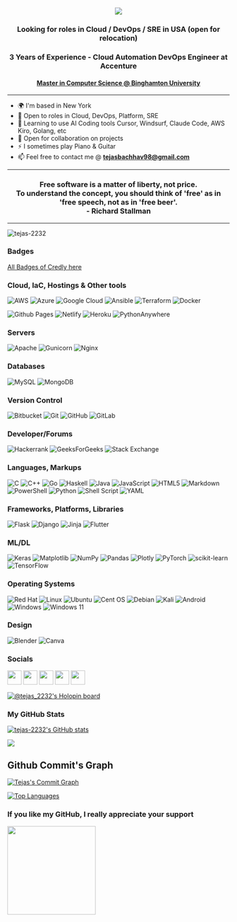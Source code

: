 
<h1 align="center">
  <a href="https://git.io/typing-svg">
    <img src="https://readme-typing-svg.herokuapp.com/?lines=Hey+There!+👋;+I+am+Tejas+Bachhav!;+Nice+To+See+You+Here;&center=true&size=35">
  </a>
</h1>

<h3 align="center"> Looking for roles in Cloud / DevOps / SRE in USA (open for relocation) </h3>
<h3 align="center"> 3 Years of Experience - Cloud Automation DevOps Engineer at Accenture </h3>
<h4 align="center"> <a href="https://www.binghamton.edu/computer-science/graduate-programs/mscs/index.html"> Master in Computer Science </a> <a href="https://www.binghamton.edu/">@ Binghamton University  </a> </h4>  

<hr>

<div align="left">
  
- 🌍 I'm based in New York
- 🚀 Open to roles in Cloud, DevOps, Platform, SRE
- 🌱 Learning to use AI Coding tools Cursor, Windsurf, Claude Code, AWS Kiro, Golang, etc
- 👯 Open for collaboration on projects
- ⚡ I sometimes play Piano & Guitar
- 📫 Feel free to contact me @ **tejasbachhav98@gmail.com**

</div>

<hr>
<h3 align="center">
Free software is a matter of liberty, not price. <br> To understand the concept, you should think of 'free' as in 'free speech, not as in 'free beer'. <br> - Richard Stallman </h3>
<hr>

<p align="left"> <img src="https://komarev.com/ghpvc/?username=tejas-2232&label=Profile%20views&color=0e75b6&style=flat" alt="tejas-2232" /> </p>

### Badges

[All Badges of Credly here](https://www.credly.com/users/tejas-bachhav)

<h3 align="left"> Cloud, IaC, Hostings & Other tools</h3> 

![AWS](https://img.shields.io/badge/AWS-%23FF9900.svg?style=for-the-badge&logo=amazon-aws&logoColor=white)
![Azure](https://img.shields.io/badge/azure-%230072C6.svg?style=for-the-badge&logo=microsoftazure&logoColor=white)
![Google Cloud](https://img.shields.io/badge/GoogleCloud-%234285F4.svg?style=for-the-badge&logo=google-cloud&logoColor=white)
![Ansible](https://img.shields.io/badge/ansible-%231A1918.svg?style=for-the-badge&logo=ansible&logoColor=white)
![Terraform](https://img.shields.io/badge/terraform-%235835CC.svg?style=for-the-badge&logo=terraform&logoColor=white)
![Docker](https://img.shields.io/badge/docker-%230db7ed.svg?style=for-the-badge&logo=docker&logoColor=white)

![Github Pages](https://img.shields.io/badge/github%20pages-121013?style=for-the-badge&logo=github&logoColor=white)
![Netlify](https://img.shields.io/badge/netlify-%23000000.svg?style=for-the-badge&logo=netlify&logoColor=#00C7B7)
![Heroku](https://img.shields.io/badge/heroku-%23430098.svg?style=for-the-badge&logo=heroku&logoColor=white)
![PythonAnywhere](https://img.shields.io/badge/pythonanywhere-%232F9FD7.svg?style=for-the-badge&logo=pythonanywhere&logoColor=151515)

<h3 align="left"> Servers</h3> 

![Apache](https://img.shields.io/badge/apache-%23D42029.svg?style=for-the-badge&logo=apache&logoColor=white)
![Gunicorn](https://img.shields.io/badge/gunicorn-%298729.svg?style=for-the-badge&logo=gunicorn&logoColor=white)
![Nginx](https://img.shields.io/badge/nginx-%23009639.svg?style=for-the-badge&logo=nginx&logoColor=white)

<h3 align="left"> Databases</h3> 

![MySQL](https://img.shields.io/badge/mysql-4479A1.svg?style=for-the-badge&logo=mysql&logoColor=white)
![MongoDB](https://img.shields.io/badge/MongoDB-%234ea94b.svg?style=for-the-badge&logo=mongodb&logoColor=white)


<h3 align="left"> Version Control </h3> 

![Bitbucket](https://img.shields.io/badge/bitbucket-%230047B3.svg?style=for-the-badge&logo=bitbucket&logoColor=white)
![Git](https://img.shields.io/badge/git-%23F05033.svg?style=for-the-badge&logo=git&logoColor=white)
![GitHub](https://img.shields.io/badge/github-%23121011.svg?style=for-the-badge&logo=github&logoColor=white)
![GitLab](https://img.shields.io/badge/gitlab-%23181717.svg?style=for-the-badge&logo=gitlab&logoColor=white)

<h3 align="left"> Developer/Forums </h3> 

![Hackerrank](https://img.shields.io/badge/-Hackerrank-2EC866?style=for-the-badge&logo=HackerRank&logoColor=white)
![GeeksForGeeks](https://img.shields.io/badge/GeeksforGeeks-gray?style=for-the-badge&logo=geeksforgeeks&logoColor=35914c)
![Stack Exchange](https://img.shields.io/badge/StackExchange-%23ffffff.svg?style=for-the-badge&logo=StackExchange)

<h3 align="left"> Languages, Markups</h3> 

![C](https://img.shields.io/badge/c-%2300599C.svg?style=for-the-badge&logo=c&logoColor=white)
![C++](https://img.shields.io/badge/c++-%2300599C.svg?style=for-the-badge&logo=c%2B%2B&logoColor=white)
![Go](https://img.shields.io/badge/go-%2300ADD8.svg?style=for-the-badge&logo=go&logoColor=white)
![Haskell](https://img.shields.io/badge/Haskell-5e5086?style=for-the-badge&logo=haskell&logoColor=white)
![Java](https://img.shields.io/badge/java-%23ED8B00.svg?style=for-the-badge&logo=openjdk&logoColor=white)
![JavaScript](https://img.shields.io/badge/javascript-%23323330.svg?style=for-the-badge&logo=javascript&logoColor=%23F7DF1E)
![HTML5](https://img.shields.io/badge/html5-%23E34F26.svg?style=for-the-badge&logo=html5&logoColor=white)
![Markdown](https://img.shields.io/badge/markdown-%23000000.svg?style=for-the-badge&logo=markdown&logoColor=white)
![PowerShell](https://img.shields.io/badge/PowerShell-%235391FE.svg?style=for-the-badge&logo=powershell&logoColor=white)
![Python](https://img.shields.io/badge/python-3670A0?style=for-the-badge&logo=python&logoColor=ffdd54)
![Shell Script](https://img.shields.io/badge/shell_script-%23121011.svg?style=for-the-badge&logo=gnu-bash&logoColor=white)
![YAML](https://img.shields.io/badge/yaml-%23ffffff.svg?style=for-the-badge&logo=yaml&logoColor=151515)

<h3 align="left"> Frameworks, Platforms, Libraries</h3> 

![Flask](https://img.shields.io/badge/flask-%23000.svg?style=for-the-badge&logo=flask&logoColor=white)
![Django](https://img.shields.io/badge/django-%23092E20.svg?style=for-the-badge&logo=django&logoColor=white)
![Jinja](https://img.shields.io/badge/jinja-white.svg?style=for-the-badge&logo=jinja&logoColor=black)
![Flutter](https://img.shields.io/badge/Flutter-%2302569B.svg?style=for-the-badge&logo=Flutter&logoColor=white)

<h3 align="left"> ML/DL</h3> 

![Keras](https://img.shields.io/badge/Keras-%23D00000.svg?style=for-the-badge&logo=Keras&logoColor=white)
![Matplotlib](https://img.shields.io/badge/Matplotlib-%23ffffff.svg?style=for-the-badge&logo=Matplotlib&logoColor=black)
![NumPy](https://img.shields.io/badge/numpy-%23013243.svg?style=for-the-badge&logo=numpy&logoColor=white)
![Pandas](https://img.shields.io/badge/pandas-%23150458.svg?style=for-the-badge&logo=pandas&logoColor=white)
![Plotly](https://img.shields.io/badge/Plotly-%233F4F75.svg?style=for-the-badge&logo=plotly&logoColor=white)
![PyTorch](https://img.shields.io/badge/PyTorch-%23EE4C2C.svg?style=for-the-badge&logo=PyTorch&logoColor=white)
![scikit-learn](https://img.shields.io/badge/scikit--learn-%23F7931E.svg?style=for-the-badge&logo=scikit-learn&logoColor=white)
![TensorFlow](https://img.shields.io/badge/TensorFlow-%23FF6F00.svg?style=for-the-badge&logo=TensorFlow&logoColor=white)


<h3 align="left"> Operating Systems</h3> 

![Red Hat](https://img.shields.io/badge/Red%20Hat-EE0000?style=for-the-badge&logo=redhat&logoColor=white)
![Linux](https://img.shields.io/badge/Linux-FCC624?style=for-the-badge&logo=linux&logoColor=black)
![Ubuntu](https://img.shields.io/badge/Ubuntu-E95420?style=for-the-badge&logo=ubuntu&logoColor=white)
![Cent OS](https://img.shields.io/badge/cent%20os-002260?style=for-the-badge&logo=centos&logoColor=F0F0F0)
![Debian](https://img.shields.io/badge/Debian-D70A53?style=for-the-badge&logo=debian&logoColor=white)
![Kali](https://img.shields.io/badge/Kali-268BEE?style=for-the-badge&logo=kalilinux&logoColor=white)
![Android](https://img.shields.io/badge/Android-3DDC84?style=for-the-badge&logo=android&logoColor=white) 
![Windows](https://img.shields.io/badge/Windows-0078D6?style=for-the-badge&logo=windows&logoColor=white)
![Windows 11](https://img.shields.io/badge/Windows%2011-%230079d5.svg?style=for-the-badge&logo=Windows%2011&logoColor=white)

<h3 align="left"> Design </h3> 

![Blender](https://img.shields.io/badge/blender-%23F5792A.svg?style=for-the-badge&logo=blender&logoColor=white)
![Canva](https://img.shields.io/badge/Canva-%2300C4CC.svg?style=for-the-badge&logo=Canva&logoColor=white)


### Socials
                                    
<p align="left">
  <a href="https://www.github.com/tejas-2232" target="_blank" rel="noreferrer"><img src="https://raw.githubusercontent.com/danielcranney/readme-generator/main/public/icons/socials/github.svg" width="32" height="32" /></a>
  <a href="https://btejas007" target="_blank" rel="noreferrer"><img src="https://raw.githubusercontent.com/danielcranney/readme-generator/main/public/icons/socials/hashnode.svg" width="32" height="32" /></a>
  <a href="https://www.linkedin.com/in/tejasbachhav/" target="_blank" rel="noreferrer"><img src="https://raw.githubusercontent.com/danielcranney/readme-generator/main/public/icons/socials/linkedin.svg" width="32" height="32" /></a>
  <a href="https://www.stackoverflow.com/users/12519891/expertnerd" target="_blank" rel="noreferrer"><img src="https://raw.githubusercontent.com/danielcranney/readme-generator/main/public/icons/socials/stackoverflow.svg" width="32" height="32" /></a>                        
  <a href="https://www.twitter.com/bachhav_tejas" target="_blank" rel="noreferrer"><img src="https://raw.githubusercontent.com/danielcranney/readme-generator/main/public/icons/socials/twitter.svg" width="32" height="32" /></a>
  </p>
  
  [![@tejas_2232's Holopin board](https://holopin.me/tejas_2232)](https://holopin.io/@tejas_2232)
  
### My GitHub Stats
  
  <a href="http://www.github.com/tejas-2232"><img src="https://github-readme-stats.vercel.app/api?username=tejas-2232&show_icons=true&hide=&count_private=true&title_color=0891b2&text_color=ffffff&icon_color=0891b2&bg_color=1c1917&hide_border=true&show_icons=true" alt="tejas-2232's GitHub stats" /></a>
  
  <a href="http://www.github.com/tejas-2232"><img src="https://github-readme-streak-stats.herokuapp.com/?user=tejas-2232&stroke=ffffff&background=1c1917&ring=0891b2&fire=0891b2&currStreakNum=ffffff&currStreakLabel=0891b2&sideNums=ffffff&sideLabels=ffffff&dates=ffffff&hide_border=true" /></a>
    
<h2> Github Commit's Graph </h2>

[![Tejas's Commit Graph](https://github-readme-activity-graph.vercel.app/graph?username=tejas-2232&theme=github-compact)](https://github.com/tejas-2232/github-readme-activity-graph)
  
  <a href="https://github.com/tejas-2232" align="left"><img src="https://github-readme-stats.vercel.app/api/top-langs/?username=tejas-2232&langs_count=10&title_color=0891b2&text_color=ffffff&icon_color=0891b2&bg_color=1c1917&hide_border=true&locale=en&custom_title=Top%20%Languages" alt="Top Languages" /></a>

### If you like my GitHub, I really appreciate your support
  
<a href="https://www.buymeacoffee.com/btejas007"><img src="https://cdn.buymeacoffee.com/buttons/v2/default-yellow.png" width="200" /></a>
